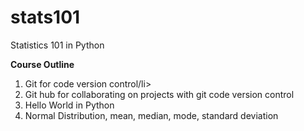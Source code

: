 # stats101
Statistics 101 in Python

**Course Outline**

<ol>
  <li>Git for code version control/li>
  <li>Git hub for collaborating on projects with git code version control</li>
  <li>Hello World in Python</li>
  <li>Normal Distribution, mean, median, mode, standard deviation</li>
</ol> 
